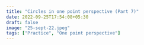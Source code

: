 ```yaml
---
title: "Circles in one point perspective (Part 7)"
date: 2022-09-25T17:54:08+05:30
draft: false
image: "25-sept-22.jpeg"
tags: ["Practice", "One point perspective"]
---
```

